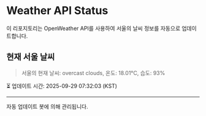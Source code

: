 
# Weather API Status

이 리포지토리는 OpenWeather API를 사용하여 서울의 날씨 정보를 자동으로 업데이트합니다.

## 현재 서울 날씨
> 서울의 현재 날씨: overcast clouds, 온도: 18.01°C, 습도: 93%

⏳ 업데이트 시간: 2025-09-29 07:32:03 (KST)

---
자동 업데이트 봇에 의해 관리됩니다.
